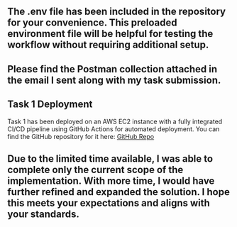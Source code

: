 ## The .env file has been included in the repository for your convenience. This preloaded environment file will be helpful for testing the workflow without requiring additional setup.

## Please find the Postman collection attached in the email I sent along with my task submission.

## Task 1 Deployment
Task 1 has been deployed on an AWS EC2 instance with a fully integrated CI/CD pipeline using GitHub Actions for automated deployment.
You can find the GitHub repository for it here: [GitHub Repo](<https://github.com/AjaYThaKuR-1999/MarkeStac-Task1>)

## Due to the limited time available, I was able to complete only the current scope of the implementation. With more time, I would have further refined and expanded the solution. I hope this meets your expectations and aligns with your standards.
